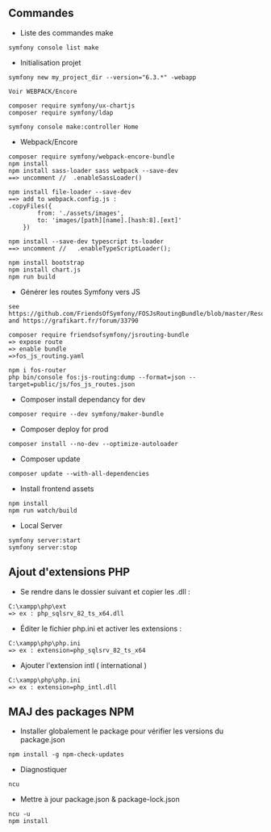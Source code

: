 ## Commandes

- Liste des commandes make
```
symfony console list make
```

- Initialisation projet
```
symfony new my_project_dir --version="6.3.*" -webapp

Voir WEBPACK/Encore

composer require symfony/ux-chartjs
composer require symfony/ldap

symfony console make:controller Home
```

- Webpack/Encore
```
composer require symfony/webpack-encore-bundle
npm install
npm install sass-loader sass webpack --save-dev
==> uncomment //  .enableSassLoader()

npm install file-loader --save-dev
==> add to webpack.config.js :
.copyFiles({
        from: './assets/images',
        to: 'images/[path][name].[hash:8].[ext]'
    })

npm install --save-dev typescript ts-loader
==> uncomment //   .enableTypeScriptLoader();

npm install bootstrap
npm install chart.js
npm run build
```
- Générer les routes Symfony vers JS

```
see https://github.com/FriendsOfSymfony/FOSJsRoutingBundle/blob/master/Resources/doc/installation.rst
and https://grafikart.fr/forum/33790

composer require friendsofsymfony/jsrouting-bundle
=> expose route
=> enable bundle
=>fos_js_routing.yaml

npm i fos-router
php bin/console fos:js-routing:dump --format=json --target=public/js/fos_js_routes.json
```

- Composer install dependancy for dev
```
composer require --dev symfony/maker-bundle
```
- Composer deploy for prod
```
composer install --no-dev --optimize-autoloader
```

- Composer update
```
composer update --with-all-dependencies
```

- Install frontend assets
```
npm install
npm run watch/build
```

- Local Server
```
symfony server:start
symfony server:stop
```


## Ajout d'extensions PHP

- Se rendre dans le dossier suivant et copier les .dll :
```
C:\xampp\php\ext
=> ex : php_sqlsrv_82_ts_x64.dll
```
- Éditer le fichier php.ini et activer les extensions :
```
C:\xampp\php\php.ini
=> ex : extension=php_sqlsrv_82_ts_x64
```
- Ajouter l'extension intl ( international )
```
C:\xampp\php\php.ini
=> ex : extension=php_intl.dll
```

## MAJ des packages NPM

- Installer globalement le package pour vérifier les versions du package.json
```
npm install -g npm-check-updates
```
- Diagnostiquer
```
ncu
```
- Mettre à jour package.json & package-lock.json
```
ncu -u
npm install
```
